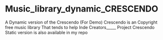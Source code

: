 # Music_library_dynamic_CRESCENDO
 A Dynamic version of the Crescendo (For Demo) Crescendo is an Copyright free music library That tends to help Inde Creators_____ Project Crescendo Static version is also available in my repo
